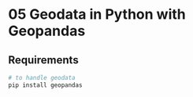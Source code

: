 # 05 Geodata in Python with Geopandas

## Requirements

```python
# to handle geodata
pip install geopandas
```
